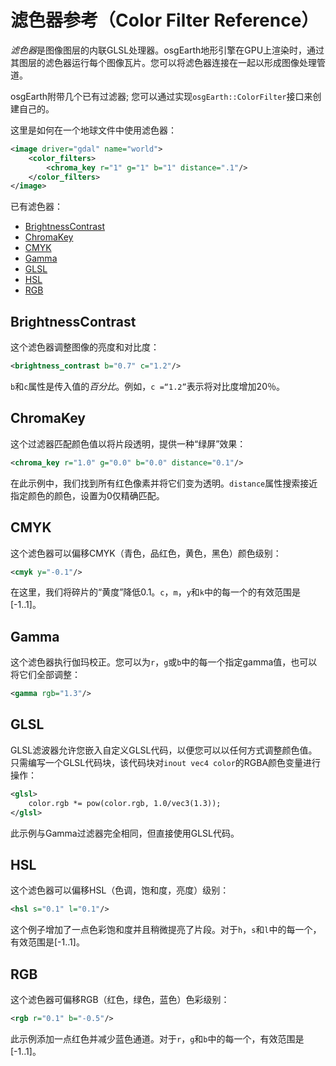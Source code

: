 # 滤色器参考（Color Filter Reference）
*滤色器*是图像图层的内联GLSL处理器。osgEarth地形引擎在GPU上渲染时，通过其图层的滤色器运行每个图像瓦片。您可以将滤色器连接在一起以形成图像处理管道。

osgEarth附带几个已有过滤器; 您可以通过实现`osgEarth::ColorFilter`接口来创建自己的。

这里是如何在一个地球文件中使用滤色器：
```XML
<image driver="gdal" name="world">
    <color_filters>
        <chroma_key r="1" g="1" b="1" distance=".1"/>
    </color_filters>
</image>
```
已有滤色器：
* [BrightnessContrast](./ColorFilterReference.md#BrightnessContrast)
* [ChromaKey](./ColorFilterReference.md#ChromaKey)
* [CMYK](./ColorFilterReference.md#CMYK)
* [Gamma](./ColorFilterReference.md#Gamma)
* [GLSL](./ColorFilterReference.md#GLSL)
* [HSL](./ColorFilterReference.md#HSL)
* [RGB](./ColorFilterReference.md#RGB)

## BrightnessContrast
这个滤色器调整图像的亮度和对比度：
```XML
<brightness_contrast b="0.7" c="1.2"/>
```
`b`和`c`属性是传入值的*百分比*。例如，`c =“1.2”`表示将对比度增加20％。

## ChromaKey
这个过滤器匹配颜色值以将片段透明，提供一种“绿屏”效果：
```XML
<chroma_key r="1.0" g="0.0" b="0.0" distance="0.1"/>
```
在此示例中，我们找到所有红色像素并将它们变为透明。`distance`属性搜索接近指定颜色的颜色，设置为0仅精确匹配。

## CMYK
这个滤色器可以偏移CMYK（青色，品红色，黄色，黑色）颜色级别：
```XML
<cmyk y="-0.1"/>
```
在这里，我们将碎片的“黄度”降低0.1。`c`，`m`，`y`和`k`中的每一个的有效范围是[-1..1]。

## Gamma
这个滤色器执行伽玛校正。您可以为`r`，`g`或`b`中的每一个指定gamma值，也可以将它们全部调整：
```XML
<gamma rgb="1.3"/>
```

## GLSL
GLSL滤波器允许您嵌入自定义GLSL代码，以便您可以以任何方式调整颜色值。只需编写一个GLSL代码块，该代码块对`inout vec4 color`的RGBA颜色变量进行操作：
```XML
<glsl>
    color.rgb *= pow(color.rgb, 1.0/vec3(1.3));
</glsl>
```
此示例与Gamma过滤器完全相同，但直接使用GLSL代码。

## HSL
这个滤色器可以偏移HSL（色调，饱和度，亮度）级别：
```XML
<hsl s="0.1" l="0.1"/>
```
这个例子增加了一点色彩饱和度并且稍微提亮了片段。对于`h`，`s`和`l`中的每一个，有效范围是[-1..1]。

## RGB
这个滤色器可偏移RGB（红色，绿色，蓝色）色彩级别：
```XML
<rgb r="0.1" b="-0.5"/>
```
此示例添加一点红色并减少蓝色通道。对于`r`，`g`和`b`中的每一个，有效范围是[-1..1]。
